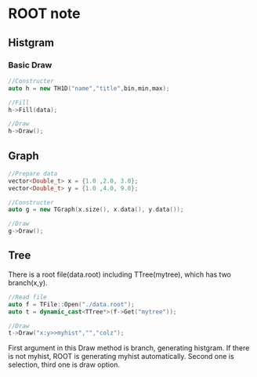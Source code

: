 # ROOT note

## Histgram

### Basic Draw
```cpp
//Constructer
auto h = new TH1D("name","title",bin,min,max);

//Fill
h->Fill(data);

//Draw
h->Draw();
```


## Graph
```cpp
//Prepare data
vector<Double_t> x = {1.0 ,2.0, 3.0};
vector<Double_t> y = {1.0 ,4.0, 9.0};

//Constructer
auto g = new TGraph(x.size(), x.data(), y.data());

//Draw
g->Draw();
```

## Tree

There is a root file(data.root) including TTree(mytree), which has two branch(x,y).
```cpp
//Read file
auto f = TFile::Open("./data.root");
auto t = dynamic_cast<TTree*>(f->Get("mytree"));

//Draw
t->Draw("x:y>>myhist","","colz");
```
First argument in this Draw method is branch, generating histgram.
If there is not myhist, ROOT is generating myhist automatically.
Second one is selection, third one is draw option.
